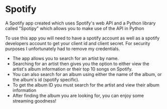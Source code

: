 # Spotify
A Spotify app created which uses Spotify's web API and a Python library called "Spotipy" which allows you to make use of the API in Python

To use this app you will need to have a spotify account as well as a spotify developers account to get your client id and client secret.
For security purposes I unfortunately had to remove my credentials.

- The app allows you to search for an artist by name.
- Searching for an artist then gives you the option to either view the artist's album information or their top 10 songs on Spotify.
- You can also search for an album using either the name of the album, or the album's id (spotify specific).
- To get the album ID you must search for the artist and view their album information
- After finding the album you are looking for, you can enjoy some streaming goodness!
